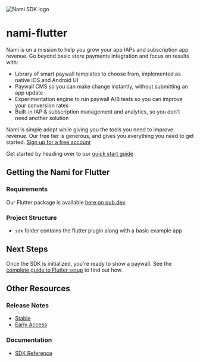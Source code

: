 ![Nami SDK logo](https://cdn.namiml.com/brand/sdk/Nami-SDK@0.5x.png)

# nami-flutter

Nami is on a mission to help you grow your app IAPs and subscription app revenue. Go beyond basic store payments integration and focus on results with:

* Library of smart paywall templates to choose from, implemented as native iOS and Android UI
* Paywall CMS so you can make change instantly, without submitting an app update
* Experimentation engine to run paywall A/B tests so you can improve your conversion rates
* Built-in IAP & subscription management and analytics, so you don't need another solution

Nami is simple adopt while giving you the tools you need to improve revenue. Our free tier is generous, and gives you everything you need to get started. [Sign up for a free account](https://app.namiml.com/join/)

Get started by heading over to our [quick start guide](https://docs.namiml.com/docs/nami-quickstart-guide)

## Getting the Nami for Flutter

### Requirements

Our Flutter package is available [here on pub.dev](https://pub.dev/packages/nami_flutter).

### Project Structure
- `sdk` folder contains the flutter plugin along with a basic example app

## Next Steps

Once the SDK is initialized, you're ready to show a paywall. See the [complete guide to Flutter setup](https://docs.namiml.com/docs/flutter-setup#show-a-paywall) to find out how.

## Other Resources

### Release Notes
- [Stable](https://github.com/namiml/nami-flutter/wiki/Nami-SDK-Stable-Releases)
- [Early Access](https://github.com/namiml/nami-flutter/wiki/Nami-SDK-Early-Access-Releases)

### Documentation

- [SDK Reference](https://docs.namiml.com/reference/)
